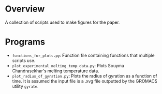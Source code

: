 # Overview 

A collection of scripts used to make figures for the paper.

# Programs

* `functions_for_plots.py`: Function file containing functions that multiple scripts use.
* `plot_experimental_melting_temp_data.py`: Plots Souyma Chandrasekhar's melting temperature data.
* `plot_radius_of_gyration.py`: Plots the radius of gyration as a function of time. It is assumed the input file is a .xvg file outputted by the GROMACS utility `gyrate`.

